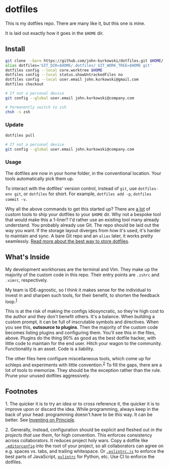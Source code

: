 # dotfiles

This is my dotfiles repo. There are many like it, but this one is mine.

It is laid out exactly how it goes in the `$HOME` dir.

## Install

```zsh
git clone --bare https://github.com/john-kurkowski/dotfiles.git $HOME/.dotfiles
alias dotfiles='GIT_DIR=$HOME/.dotfiles/ GIT_WORK_TREE=$HOME git'
dotfiles config --local core.worktree $HOME
dotfiles config --local status.showUntrackedFiles no
dotfiles config --local user.email john.kurkowski@gmail.com
dotfiles checkout

# If not a personal device
git config --global user.email john.kurkowski@company.com

# Permanently switch to zsh
chsh -s zsh
```

### Update

```zsh
dotfiles pull

# If not a personal device
git config --global user.email john.kurkowski@company.com
```

### Usage

The dotfiles are now in your home folder, in the conventional location. Your
tools automatically pick them up.

To interact with the dotfiles' version control, instead of `git`, use
`dotfiles-env git`, or `dotfiles` for short. For example, `dotfiles add -p`,
`dotfiles commit -v`.

Why all the above commands to get this started up? There are [a lot][GitHub
does dotfiles] of custom tools to ship your dotfiles to your `$HOME` dir. Why
not a bespoke tool that would make this a 1-liner? I'd rather use an existing
tool many already understand. You probably already use Git. The repo should be
laid out the way you want. If the storage layout diverges from how it's used,
it's harder to maintain and sync. A bare Git repo and an `alias` later, it
works pretty seamlessly. [Read more about the best way to store dotfiles][The
best way to store your dotfiles].

## What's Inside

My development workhorses are the terminal and Vim. They make up the majority
of the custom code in this repo. Their entry points are `.zshrc` and `.vimrc`,
respectively.

My team is IDE-agnostic, so I think it makes sense for the individual to invest
in and sharpen such tools, for their benefit, to shorten the feedback
loop.<sup>[1](#1)</sup>

This is at the risk of making the configs idiosyncratic, so they're high cost
to the author and they don't benefit others. It's a balance. When building a
custom prompt, it can be full of inscrutable symbols and directives. When you
see this, **outsource to plugins**. Then the majority of the custom code
becomes listing plugins and configuring them. You'll see this in the files,
above. Plugins do the thing 90% as good as the best dotfile hacker, with little
code to maintain for the end user. Hitch your wagon to the community.
Functionality is an asset. Code is a liability.

The other files here configure miscellaneous tools, which come up for schleps
and experiments with little convention.<sup>[2](#2)</sup> To fill the gaps,
there are a lot of tools to memorize. They should be the exception rather than
the rule. Prune your unused dotfiles aggressively.

## Footnotes

<a name="1">1.</a> The quicker it is to try an idea or to cross reference it,
the quicker it is to improve upon or discard the idea. While programming,
always keep in the back of your head: programming doesn't have to be _this_
way. It can be better. See [Inventing on Principle].

<a name="2">2.</a> Generally, instead, configuration should be explicit and
fleshed out _in the projects that use them_, for high convention. This enforces
consistency across collaborators. It reduces project holy wars. Copy a dotfile
like [`.editorconfig`][EditorConfig] into the root of your project, so all
collaborators can agree on e.g. spaces vs. tabs, and trailing whitespace. Or
[`.eslintrc.js`][ESLint] to enforce the best parts of JavaScript,
[`pylintrc`][Pylint] for Python, etc. Use CI to enforce the dotfiles.

[EditorConfig]: https://editorconfig.org/
[ESLint]: https://eslint.org/
[GitHub does dotfiles]: https://dotfiles.github.io/
[Inventing on Principle]: https://vimeo.com/36579366
[Pylint]: https://www.pylint.org/
[The best way to store your dotfiles]: https://developer.atlassian.com/blog/2016/02/best-way-to-store-dotfiles-git-bare-repo/
